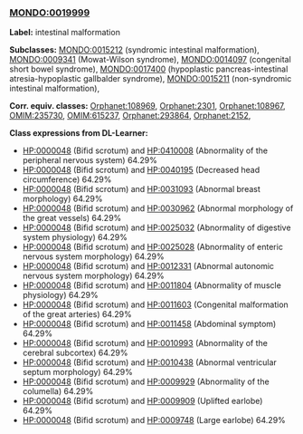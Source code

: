 
### [MONDO:0019999](http://purl.obolibrary.org/obo/MONDO_0019999)
**Label:** intestinal malformation

**Subclasses:** [MONDO:0015212](http://purl.obolibrary.org/obo/MONDO_0015212) (syndromic intestinal malformation), [MONDO:0009341](http://purl.obolibrary.org/obo/MONDO_0009341) (Mowat-Wilson syndrome), [MONDO:0014097](http://purl.obolibrary.org/obo/MONDO_0014097) (congenital short bowel syndrome), [MONDO:0017400](http://purl.obolibrary.org/obo/MONDO_0017400) (hypoplastic pancreas-intestinal atresia-hypoplastic gallbalder syndrome), [MONDO:0015211](http://purl.obolibrary.org/obo/MONDO_0015211) (non-syndromic intestinal malformation), 

**Corr. equiv. classes:** [Orphanet:108969](http://www.orpha.net/ORDO/Orphanet_108969), [Orphanet:2301](http://www.orpha.net/ORDO/Orphanet_2301), [Orphanet:108967](http://www.orpha.net/ORDO/Orphanet_108967), [OMIM:235730](http://purl.obolibrary.org/obo/OMIM_235730), [OMIM:615237](http://purl.obolibrary.org/obo/OMIM_615237), [Orphanet:293864](http://www.orpha.net/ORDO/Orphanet_293864), [Orphanet:2152](http://www.orpha.net/ORDO/Orphanet_2152), 

**Class expressions from DL-Learner:**

- [HP:0000048](http://purl.obolibrary.org/obo/HP_0000048) (Bifid scrotum) and [HP:0410008](http://purl.obolibrary.org/obo/HP_0410008) (Abnormality of the peripheral nervous system) 64.29%
- [HP:0000048](http://purl.obolibrary.org/obo/HP_0000048) (Bifid scrotum) and [HP:0040195](http://purl.obolibrary.org/obo/HP_0040195) (Decreased head circumference) 64.29%
- [HP:0000048](http://purl.obolibrary.org/obo/HP_0000048) (Bifid scrotum) and [HP:0031093](http://purl.obolibrary.org/obo/HP_0031093) (Abnormal breast morphology) 64.29%
- [HP:0000048](http://purl.obolibrary.org/obo/HP_0000048) (Bifid scrotum) and [HP:0030962](http://purl.obolibrary.org/obo/HP_0030962) (Abnormal morphology of the great vessels) 64.29%
- [HP:0000048](http://purl.obolibrary.org/obo/HP_0000048) (Bifid scrotum) and [HP:0025032](http://purl.obolibrary.org/obo/HP_0025032) (Abnormality of digestive system physiology) 64.29%
- [HP:0000048](http://purl.obolibrary.org/obo/HP_0000048) (Bifid scrotum) and [HP:0025028](http://purl.obolibrary.org/obo/HP_0025028) (Abnormality of enteric nervous system morphology) 64.29%
- [HP:0000048](http://purl.obolibrary.org/obo/HP_0000048) (Bifid scrotum) and [HP:0012331](http://purl.obolibrary.org/obo/HP_0012331) (Abnormal autonomic nervous system morphology) 64.29%
- [HP:0000048](http://purl.obolibrary.org/obo/HP_0000048) (Bifid scrotum) and [HP:0011804](http://purl.obolibrary.org/obo/HP_0011804) (Abnormality of muscle physiology) 64.29%
- [HP:0000048](http://purl.obolibrary.org/obo/HP_0000048) (Bifid scrotum) and [HP:0011603](http://purl.obolibrary.org/obo/HP_0011603) (Congenital malformation of the great arteries) 64.29%
- [HP:0000048](http://purl.obolibrary.org/obo/HP_0000048) (Bifid scrotum) and [HP:0011458](http://purl.obolibrary.org/obo/HP_0011458) (Abdominal symptom) 64.29%
- [HP:0000048](http://purl.obolibrary.org/obo/HP_0000048) (Bifid scrotum) and [HP:0010993](http://purl.obolibrary.org/obo/HP_0010993) (Abnormality of the cerebral subcortex) 64.29%
- [HP:0000048](http://purl.obolibrary.org/obo/HP_0000048) (Bifid scrotum) and [HP:0010438](http://purl.obolibrary.org/obo/HP_0010438) (Abnormal ventricular septum morphology) 64.29%
- [HP:0000048](http://purl.obolibrary.org/obo/HP_0000048) (Bifid scrotum) and [HP:0009929](http://purl.obolibrary.org/obo/HP_0009929) (Abnormality of the columella) 64.29%
- [HP:0000048](http://purl.obolibrary.org/obo/HP_0000048) (Bifid scrotum) and [HP:0009909](http://purl.obolibrary.org/obo/HP_0009909) (Uplifted earlobe) 64.29%
- [HP:0000048](http://purl.obolibrary.org/obo/HP_0000048) (Bifid scrotum) and [HP:0009748](http://purl.obolibrary.org/obo/HP_0009748) (Large earlobe) 64.29%


